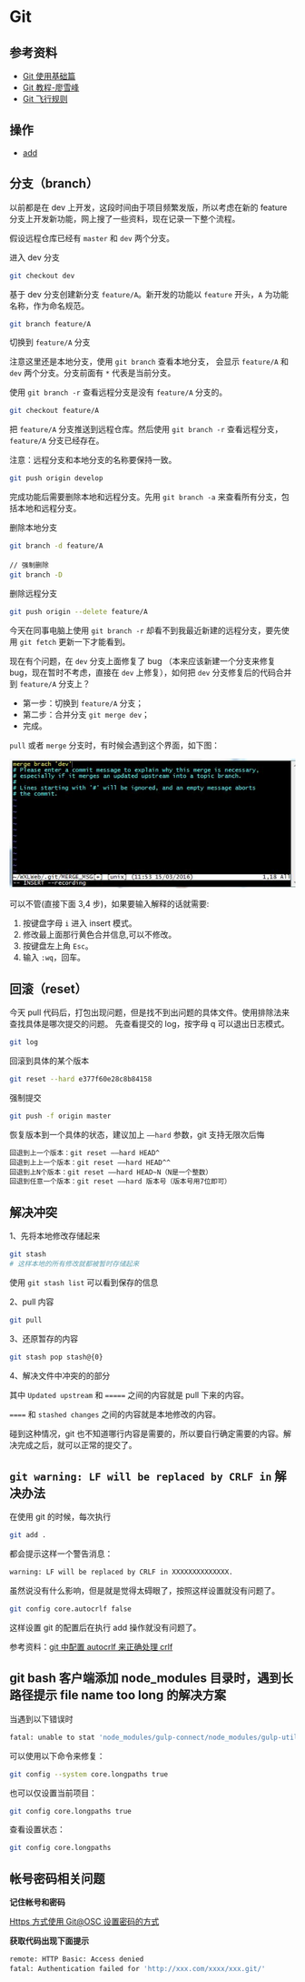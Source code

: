 # Git

## 参考资料

- [Git 使用基础篇](http://www.open-open.com/lib/view/open1332904495999.html)
- [Git 教程-廖雪峰](http://www.liaoxuefeng.com/wiki/0013739516305929606dd18361248578c67b8067c8c017b000)
- [Git 飞行规则](https://github.com/k88hudson/git-flight-rules/blob/master/README_zh-CN.md)

## 操作

- [add](./add.md)

## 分支（branch）

以前都是在 dev 上开发，这段时间由于项目频繁发版，所以考虑在新的 feature 分支上开发新功能，网上搜了一些资料，现在记录一下整个流程。

假设远程仓库已经有 `master` 和 `dev` 两个分支。

进入 dev 分支

```bash
git checkout dev
```

基于 dev 分支创建新分支 `feature/A`。新开发的功能以 `feature` 开头，`A` 为功能名称，作为命名规范。

```bash
git branch feature/A
```

切换到 `feature/A` 分支

注意这里还是本地分支，使用 `git branch` 查看本地分支， 会显示 `feature/A` 和 `dev` 两个分支。分支前面有 `*` 代表是当前分支。

使用 `git branch -r` 查看远程分支是没有 `feature/A` 分支的。

```bash
git checkout feature/A
```

把 `feature/A` 分支推送到远程仓库。然后使用 `git branch -r` 查看远程分支， `feature/A` 分支已经存在。

注意：远程分支和本地分支的名称要保持一致。

```bash
git push origin develop
```

完成功能后需要删除本地和远程分支。先用 `git branch -a` 来查看所有分支，包括本地和远程分支。

删除本地分支

```bash
git branch -d feature/A

// 强制删除
git branch -D
```

删除远程分支

```bash
git push origin --delete feature/A
```

今天在同事电脑上使用 `git branch -r` 却看不到我最近新建的远程分支，要先使用 `git fetch` 更新一下才能看到。

现在有个问题，在 `dev` 分支上面修复了 bug （本来应该新建一个分支来修复 bug，现在暂时不考虑，直接在 `dev` 上修复），如何把 `dev` 分支修复后的代码合并到 `feature/A` 分支上？

- 第一步：切换到 `feature/A` 分支；
- 第二步：合并分支 `git merge dev`；
- 完成。

`pull` 或者 `merge` 分支时，有时候会遇到这个界面，如下图：

![img](./images/merge-error.jpg)

可以不管(直接下面 3,4 步)，如果要输入解释的话就需要:

1. 按键盘字母 `i` 进入 insert 模式。
2. 修改最上面那行黄色合并信息,可以不修改。
3. 按键盘左上角 `Esc`。
4. 输入 `:wq`，回车。

## 回滚（reset）

今天 pull 代码后，打包出现问题，但是找不到出问题的具体文件。使用排除法来查找具体是哪次提交的问题。
先查看提交的 log，按字母 q 可以退出日志模式。

```bash
git log
```

回滚到具体的某个版本

```bash
git reset --hard e377f60e28c8b84158
```

强制提交

```bash
git push -f origin master
```

恢复版本到一个具体的状态，建议加上 `––hard` 参数，git 支持无限次后悔

```bash
回退到上一个版本：git reset ––hard HEAD^
回退到上上一个版本：git reset ––hard HEAD^^
回退到上N个版本：git reset ––hard HEAD~N（N是一个整数）
回退到任意一个版本：git reset ––hard 版本号（版本号用7位即可）
```

## 解决冲突

1、先将本地修改存储起来

```bash
git stash
# 这样本地的所有修改就都被暂时存储起来
```

使用 `git stash list` 可以看到保存的信息

2、pull 内容

```bash
git pull
```

3、还原暂存的内容

```bash
git stash pop stash@{0}
```

4、解决文件中冲突的的部分

其中 `Updated upstream` 和 `=====` 之间的内容就是 pull 下来的内容。

`====` 和 `stashed changes` 之间的内容就是本地修改的内容。

碰到这种情况，git 也不知道哪行内容是需要的，所以要自行确定需要的内容。解决完成之后，就可以正常的提交了。

## `git warning: LF will be replaced by CRLF in` 解决办法

在使用 git 的时候，每次执行

```bash
git add .
```

都会提示这样一个警告消息：

```bash
warning: LF will be replaced by CRLF in XXXXXXXXXXXXXX.
```

虽然说没有什么影响，但是就是觉得太碍眼了，按照这样设置就没有问题了。

```bash
git config core.autocrlf false
```

这样设置 git 的配置后在执行 add 操作就没有问题了。

参考资料：[git 中配置 autocrlf 来正确处理 crlf](http://blog.csdn.net/lysc_forever/article/details/42835203)

## git bash 客户端添加 node_modules 目录时，遇到长路径提示 file name too long 的解决方案

当遇到以下错误时

```bash
fatal: unable to stat 'node_modules/gulp-connect/node_modules/gulp-util/node_modules/dateformat/node_modules/meow/node_modules/normalize-package-data/node_modules/validate-npm-package-license/node_modules/spdx-expression-parse/parser.generated.js': Filename too long
```

可以使用以下命令来修复：

```bash
git config --system core.longpaths true
```

也可以仅设置当前项目：

```bash
git config core.longpaths true
```

查看设置状态：

```bash
git config core.longpaths
```

## 帐号密码相关问题

**记住帐号和密码**

[Https 方式使用 Git@OSC 设置密码的方式](http://git.oschina.net/oschina/git-osc/issues/2586)


**获取代码出现下面提示**

```bash
remote: HTTP Basic: Access denied
fatal: Authentication failed for 'http://xxx.com/xxxx/xxx.git/'
```


